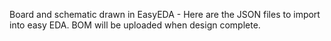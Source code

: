 Board and schematic drawn in EasyEDA - Here are the JSON files to import into easy EDA. BOM will be uploaded when design complete.
